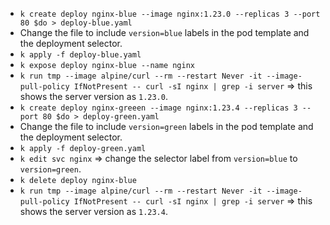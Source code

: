 - `k create deploy nginx-blue --image nginx:1.23.0 --replicas 3 --port 80 $do > deploy-blue.yaml`
- Change the file to include `version=blue` labels in the pod template and the deployment selector.
- `k apply -f deploy-blue.yaml`
- `k expose deploy nginx-blue --name nginx`
- `k run tmp --image alpine/curl --rm --restart Never -it --image-pull-policy IfNotPresent -- curl -sI nginx | grep -i server` => this shows the server version as `1.23.0`.
- `k create deploy nginx-greeen --image nginx:1.23.4 --replicas 3 --port 80 $do > deploy-green.yaml`
- Change the file to include `version=green` labels in the pod template and the deployment selector.
- `k apply -f deploy-green.yaml`
- `k edit svc nginx` => change the selector label from `version=blue` to `version=green`.
- `k delete deploy nginx-blue`
- `k run tmp --image alpine/curl --rm --restart Never -it --image-pull-policy IfNotPresent -- curl -sI nginx | grep -i server` => this shows the server version as `1.23.4`.